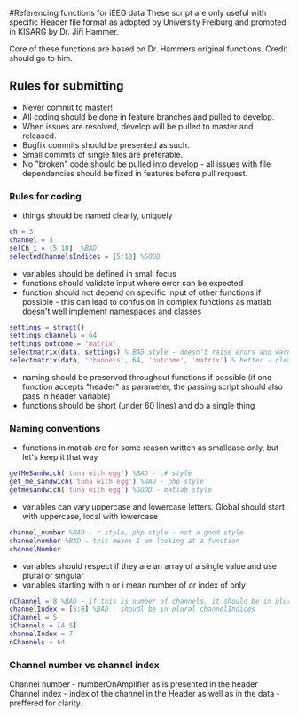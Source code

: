 #Referencing functions for iEEG data
These script are only useful with specific Header file format as adopted by University Freiburg and promoted in KISARG by Dr. Jiří Hammer.

Core of these functions are based on Dr. Hammers original functions. Credit should go to him.

## Rules for submitting
- Never commit to master!
- All coding should be done in feature branches and pulled to develop.
- When issues are resolved, develop will be pulled to master and released.
- Bugfix commits should be presented as such.
- Small commits of single files are preferable.
- No "broken" code should be pulled into develop - all issues with file dependencies should be fixed in features before pull request.

### Rules for coding
- things should be named clearly, uniquely
```matlab
ch = 3
channel = 3
selCh_i = [5:10]  %BAD
selectedChannelsIndices = [5:10] %GOOD
```
- variables should be defined in small focus
- functions should validate input where error can be expected
- function should not depend on specific input of other functions if possible - this can lead to confusion in complex functions as matlab doesn't well implement namespaces and classes
```matlab
settings = struct()
settings.channels = 64
settings.outcome = 'matrix'
selectmatrix(data, settings) % BAD style - doesn't raise erors and warning and needs high control on the selectmatrix function side. Also, can lead to settings definitions far away from the function which reduces reading flow
selectmatrix(data, 'channels', 64, 'outcome', 'matrix') % better - clear what it does, can be easilly controlled in the function
```
- naming should be preserved throughout functions if possible (if one function accepts "header" as parameter, the passing script should also pass in header variable)
- functions should be short (under 60 lines) and do a single thing

### Naming conventions
- functions in matlab are for some reason written as smallcase only, but let's keep it that way
```matlab
getMeSandwich('tuna with egg') %BAD - c# style
get_me_sandwich('tuna with egg') %BAD - php style
getmesandwich('tuna with egg') %GOOD - matlab style
```
- variables can vary uppercase and lowercase letters. Global should start with uppercase, local with lowercase
```matlab
channel_number %BAD - r style, php style - not a good style
channelnumber %BAD - this means I am looking at a function
channelNumber
```
- variables should respect if they are an array of a single value and use plural or singular
- variables starting with n or i mean number of or index of only
```matlab
nChannel = 8 %BAD - if this is number of channels, it should be in plural
channelIndex = [5:6] %BAD - shoudl be in plural channelIndices
iChannel = 5
iChannels = [4 5]
channelIndex = 7
nChannels = 64
```
### Channel number vs channel index
Channel number - numberOnAmplifier as is presented in the header
Channel index - index of the channel in the Header as well as in the data - preffered for clarity.
